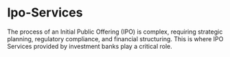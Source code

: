 # Ipo-Services
The process of an Initial Public Offering (IPO) is complex, requiring strategic planning, regulatory compliance, and financial structuring. This is where IPO Services provided by investment banks play a critical role.
